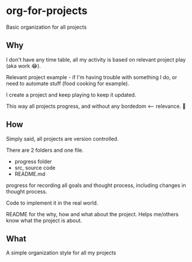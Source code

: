 # org-for-projects
Basic organization for all projects

## Why
I don't have any time table, all my activity is based on relevant project play (aka work 😂).

Relevant project example - if I'm having trouble with something I do, or need to automate stuff (food cooking for example).

I create a project and keep playing to keep it updated.

This way all projects progress, and without any bordedom <-- relevance. 👀

## How
Simply said, all projects are version controlled.

There are 2 folders and one file.

- progress folder
- src, source code
- README.md

progress for recording all goals and thought process, including changes in thought process.

Code to implement it in the real world.

README for the why, how and what about the project. Helps me/others know what the project is about.

## What
A simple organization style for all my projects
